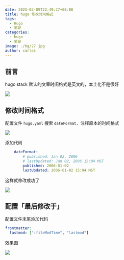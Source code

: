 ```yaml
---
date: 2025-03-09T22:49:27+08:00
title: hugo 修改时间格式
tags:
  - Hugo
  - 笔记
categories:
  - hugo
  - 笔记
image: ./bg/27.jpg
author: carlos
---
```


## 前言

hugo stack 默认的文章时间格式是英文的，本土化不是很好

![](../00-assets/Pasted%20image%2020250309224336.png)

## 修改时间格式

配置文件 `hugo.yaml` 搜索 `dateFormat`，注释原本的时间格式

![](../00-assets/Pasted%20image%2020250309224526.png)

添加代码

```yaml
    dateFormat:
        # published: Jan 02, 2006
        # lastUpdated: Jan 02, 2006 15:04 MST
        published: 2006-01-02
        lastUpdated: 2006-01-02 15:04 MST
```

这样就修改成功了

![](../00-assets/Pasted%20image%2020250309224906.png)

## 配置「最后修改于」

配置文件末尾添加代码

```yaml
frontmatter:
  lastmod: [":fileModTime", "lastmod"]
```

效果图

![](../00-assets/Pasted%20image%2020250309224844.png)